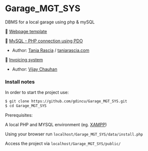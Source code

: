 # Garage_MGT_SYS
DBMS for a local garage using php &amp; mySQL

:open_file_folder: [ Webpage template ](https://startbootstrap.com/themes/freelancer/)

:open_file_folder: [ MySQL - PHP connection using PDO ](https://github.com/taniarascia/pdo/tree/feba19a43e63c617c95a1f6e68825f6e3086336c)
  * Author: [Tania Rascia](https://github.com/taniarascia) / [taniarascia.com](https://www.taniarascia.com)

:open_file_folder: [Invoicing system](https://github.com/vijaychauhanssn/build-invoice-system-with-php-mysql-demo)
  * Author: [Vijay Chauhan](https://github.com/vijaychauhanssn)
  
### Install notes

In order to start the project use:

```bash
$ git clone https://github.com/gdincu/Garage_MGT_SYS.git
$ cd Garage_MGT_SYS
```

Prerequisites:

A local PHP and MYSQL environment (eg. [XAMPP](https://www.apachefriends.org/download.html))

Using your browser run ```localhost/Garage_MGT_SYS/data/install.php```

Access the project via ```localhost/Garage_MGT_SYS/public/```

